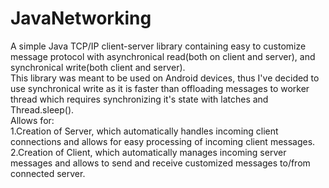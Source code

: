 # JavaNetworking
A simple Java TCP/IP client-server library containing easy to customize message protocol with asynchronical read(both on client and server), and synchronical write(both client and server).<br>
This library was meant to be used on Android devices, thus I've decided to use synchronical write as it is faster than offloading messages to worker thread which requires synchronizing it's state with latches and Thread.sleep().<br>
Allows for:<br>
1.Creation of Server, which automatically handles incoming client connections and allows for easy processing of incoming client messages.<br>
2.Creation of Client, which automatically manages incoming server messages and allows to send and receive customized messages to/from connected server.<br>
